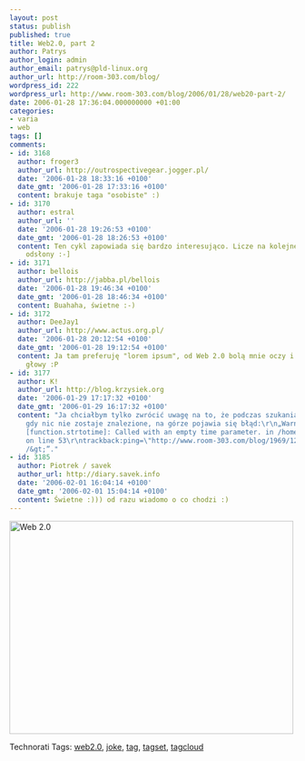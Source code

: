 ```yaml
---
layout: post
status: publish
published: true
title: Web2.0, part 2
author: Patrys
author_login: admin
author_email: patrys@pld-linux.org
author_url: http://room-303.com/blog/
wordpress_id: 222
wordpress_url: http://www.room-303.com/blog/2006/01/28/web20-part-2/
date: 2006-01-28 17:36:04.000000000 +01:00
categories:
- varia
- web
tags: []
comments:
- id: 3168
  author: froger3
  author_url: http://outrospectivegear.jogger.pl/
  date: '2006-01-28 18:33:16 +0100'
  date_gmt: '2006-01-28 17:33:16 +0100'
  content: brakuje taga "osobiste" :)
- id: 3170
  author: estral
  author_url: ''
  date: '2006-01-28 19:26:53 +0100'
  date_gmt: '2006-01-28 18:26:53 +0100'
  content: Ten cykl zapowiada się bardzo interesująco. Licze na kolejne, równie dobre
    odsłony :-]
- id: 3171
  author: bellois
  author_url: http://jabba.pl/bellois
  date: '2006-01-28 19:46:34 +0100'
  date_gmt: '2006-01-28 18:46:34 +0100'
  content: Buahaha, świetne :-)
- id: 3172
  author: DeeJay1
  author_url: http://www.actus.org.pl/
  date: '2006-01-28 20:12:54 +0100'
  date_gmt: '2006-01-28 19:12:54 +0100'
  content: Ja tam preferuję "lorem ipsum", od Web 2.0 bolą mnie oczy i mam zawroty
    głowy :P
- id: 3177
  author: K!
  author_url: http://blog.krzysiek.org
  date: '2006-01-29 17:17:32 +0100'
  date_gmt: '2006-01-29 16:17:32 +0100'
  content: "Ja chciałbym tylko zwrócić uwagę na to, że podczas szukania w archiwum,
    gdy nic nie zostaje znalezione, na górze pojawia się błąd:\r\n„Warning: strtotime()
    [function.strtotime]: Called with an empty time parameter. in /home/.hawn/revolta/room-303.com/blog/wp-includes/template-functions-links.php
    on line 53\r\ntrackback:ping=\"http://www.room-303.com/blog/1969/12/31//trackback/\"
    /&gt;”."
- id: 3185
  author: Piotrek / savek
  author_url: http://diary.savek.info
  date: '2006-02-01 16:04:14 +0100'
  date_gmt: '2006-02-01 15:04:14 +0100'
  content: Świetne :))) od razu wiadomo o co chodzi :)
---
```

<p class="strip"><a href="http://www.flickr.com/photos/90175672@N00/92177298/" title="Photo Sharing"><img src="http://static.flickr.com/25/92177298_39accd3839.jpg" width="500" height="375" alt="Web 2.0" /></a></p>

Technorati Tags: <a href="http://technorati.com/tag/web2.0" rel="tag">web2.0</a>, <a href="http://technorati.com/tag/joke" rel="tag">joke</a>, <a href="http://technorati.com/tag/tag" rel="tag">tag</a>, <a href="http://technorati.com/tag/tagset" rel="tag">tagset</a>, <a href="http://technorati.com/tag/tagcloud" rel="tag">tagcloud</a>
